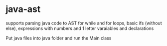 # java-ast

supports parsing java code to AST for while and for loops, basic ifs (without else), expressions with numbers and 1 letter varaiables and declarations 

Put java files into java folder and run the Main class
